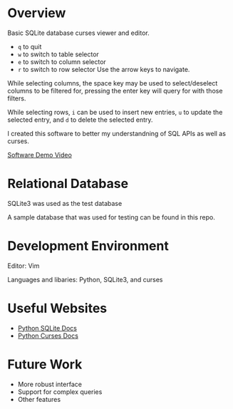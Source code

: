# Overview

Basic SQLite database curses viewer and editor.
* `q` to quit
* `w` to switch to table selector
* `e` to switch to column selector
* `r` to switch to row selector
Use the arrow keys to navigate.

While selecting columns, the space key may be used to select/deselect columns to be filtered for, pressing the enter key will query for with those filters.

While selecting rows, `i` can be used to insert new entries, `u` to update the selected entry, and `d` to delete the selected entry.

I created this software to better my understandning of SQL APIs as well as curses.

[Software Demo Video](https://youtu.be/jwp5bSwuYMQ)

# Relational Database

SQLite3 was used as the test database

A sample database that was used for testing can be found in this repo.

# Development Environment

Editor: Vim

Languages and libaries: Python, SQLite3, and curses

# Useful Websites

* [Python SQLite Docs](https://docs.python.org/3/library/sqlite3.html)
* [Python Curses Docs](https://docs.python.org/3/howto/curses.html)

# Future Work

* More robust interface
* Support for complex queries
* Other features

